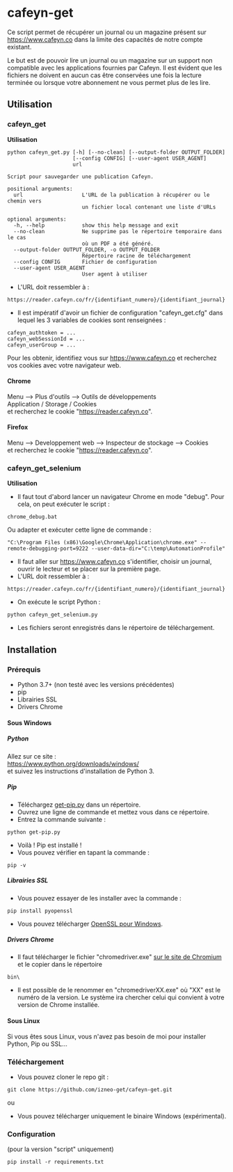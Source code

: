 # cafeyn-get
Ce script permet de récupérer un journal ou un magazine présent sur https://www.cafeyn.co dans la limite des capacités de notre compte existant.

Le but est de pouvoir lire un journal ou un magazine sur un support non compatible avec les applications fournies par Cafeyn. 
Il est évident que les fichiers ne doivent en aucun cas être conservées une fois la lecture terminée ou lorsque votre abonnement ne vous permet plus de les lire.


## Utilisation

### cafeyn_get
**Utilisation**  
```
python cafeyn_get.py [-h] [--no-clean] [--output-folder OUTPUT_FOLDER]
                     [--config CONFIG] [--user-agent USER_AGENT]
                     url

Script pour sauvegarder une publication Cafeyn.

positional arguments:
  url                   L'URL de la publication à récupérer ou le chemin vers
                        un fichier local contenant une liste d'URLs

optional arguments:
  -h, --help            show this help message and exit
  --no-clean            Ne supprime pas le répertoire temporaire dans le cas
                        où un PDF a été généré.
  --output-folder OUTPUT_FOLDER, -o OUTPUT_FOLDER
                        Répertoire racine de téléchargement
  --config CONFIG       Fichier de configuration
  --user-agent USER_AGENT
                        User agent à utiliser
```

- L'URL doit ressembler à :
```
https://reader.cafeyn.co/fr/{identifiant_numero}/{identifiant_journal}
``` 

- Il est impératif d'avoir un fichier de configuration "cafeyn_get.cfg" dans lequel les 3 variables de cookies sont renseignées : 
```
cafeyn_authtoken = ...
cafeyn_webSessionId = ...
cafeyn_userGroup = ...
```
Pour les obtenir, identifiez vous sur https://www.cafeyn.co et recherchez vos cookies avec votre navigateur web.

#### Chrome  
Menu --> Plus d'outils --> Outils de développements  
Application / Storage / Cookies  
et recherchez le cookie "https://reader.cafeyn.co".  


#### Firefox  
Menu --> Developpement web --> Inspecteur de stockage --> Cookies  
et recherchez le cookie "https://reader.cafeyn.co".  



### cafeyn_get_selenium
**Utilisation**  
- Il faut tout d'abord lancer un navigateur Chrome en mode "debug". 
Pour cela, on peut exécuter le script : 
```
chrome_debug.bat
```
 
Ou adapter et exécuter cette ligne de commande : 
```
"C:\Program Files (x86)\Google\Chrome\Application\chrome.exe" --remote-debugging-port=9222 --user-data-dir="C:\temp\AutomationProfile"
```
  
- Il faut aller sur https://www.cafeyn.co s'identifier, choisir un journal, ouvrir le lecteur et se placer sur la première page. 
- L'URL doit ressembler à :
```
https://reader.cafeyn.co/fr/{identifiant_numero}/{identifiant_journal}
``` 
  
- On exécute le script Python : 
```
python cafeyn_get_selenium.py
```
  
- Les fichiers seront enregistrés dans le répertoire de téléchargement. 


## Installation
### Prérequis
- Python 3.7+ (non testé avec les versions précédentes)
- pip
- Librairies SSL
- Drivers Chrome

#### Sous Windows
##### Python
Allez sur ce site :  
https://www.python.org/downloads/windows/  
et suivez les instructions d'installation de Python 3.

##### Pip
- Téléchargez [get-pip.py](https://bootstrap.pypa.io/get-pip.py) dans un répertoire.
- Ouvrez une ligne de commande et mettez vous dans ce répertoire.
- Entrez la commande suivante :  
```
python get-pip.py
```
- Voilà ! Pip est installé !
- Vous pouvez vérifier en tapant la commande :  
```
pip -v
```

##### Librairies SSL
- Vous pouvez essayer de les installer avec la commande :  
```
pip install pyopenssl
```
- Vous pouvez télécharger [OpenSSL pour Windows](http://gnuwin32.sourceforge.net/packages/openssl.htm). 

##### Drivers Chrome
- Il faut télécharger le fichier "chromedriver.exe" [sur le site de Chromium](https://chromedriver.chromium.org/downloads) et le copier dans le répertoire 
```
bin\
```
- Il est possible de le renommer en "chromedriverXX.exe" où "XX" est le numéro de la version. Le système ira chercher celui qui convient à votre version de Chrome installée.


#### Sous Linux
Si vous êtes sous Linux, vous n'avez pas besoin de moi pour installer Python, Pip ou SSL...  

### Téléchargement
- Vous pouvez cloner le repo git :  
```
git clone https://github.com/izneo-get/cafeyn-get.git
```
ou  
- Vous pouvez télécharger uniquement le binaire Windows (expérimental).  


### Configuration
(pour la version "script" uniquement)
```
pip install -r requirements.txt
```

